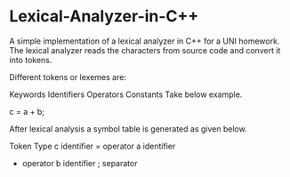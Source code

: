 # Lexical-Analyzer-in-C++
A simple implementation of a lexical analyzer in C++ for a UNI homework.
The lexical analyzer reads the characters from source code and convert it into tokens.

Different tokens or lexemes are:

Keywords
Identifiers
Operators
Constants
Take below example.

c = a + b;

After lexical analysis a symbol table is generated as given below.

Token	Type
c	identifier
=	operator
a	identifier
+	operator
b	identifier
;	separator